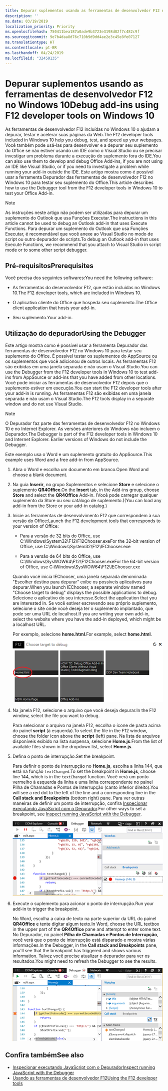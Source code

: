 ```yaml
---
title: Depurar suplementos usando as ferramentas de desenvolvedor F12 no Windows 10
description: ''
ms.date: 03/19/2019
localization_priority: Priority
ms.openlocfilehash: 750411bea187a0ade9b3723e3198d82f7c482c9f
ms.sourcegitcommit: 9e7b4daa8d76c710b9d9dd4ae2e3c45e8fe07127
ms.translationtype: HT
ms.contentlocale: pt-BR
ms.lasthandoff: 04/24/2019
ms.locfileid: "32450135"
---
```

# <a name="debug-add-ins-using-f12-developer-tools-on-windows-10"></a><span data-ttu-id="1077e-102">Depurar suplementos usando as ferramentas de desenvolvedor F12 no Windows 10</span><span class="sxs-lookup"><span data-stu-id="1077e-102">Debug add-ins using F12 developer tools on Windows 10</span></span>

<span data-ttu-id="1077e-103">As ferramentas de desenvolvedor F12 incluídas no Windows 10 o ajudam a depurar, testar e acelerar suas páginas da Web.</span><span class="sxs-lookup"><span data-stu-id="1077e-103">The F12 developer tools included in Windows 10 help you debug, test, and speed up your webpages.</span></span> <span data-ttu-id="1077e-104">Você também pode usá-las para desenvolver e a depurar seu suplemento do Office se não estiver usando um IDE como o Visual Studio ou se precisar investigar um problema durante a execução do suplemento fora do IDE.</span><span class="sxs-lookup"><span data-stu-id="1077e-104">You can also use them to develop and debug Office Add-ins, if you are not using an IDE like Visual Studio, or if you need to investigate a problem while running your add-in outside the IDE.</span></span> <span data-ttu-id="1077e-105">Este artigo mostra como é possível usar a ferramenta Depurador das ferramentas de desenvolvedor F12 no Windows 10 para testar seu suplemento do Office.</span><span class="sxs-lookup"><span data-stu-id="1077e-105">This article describes how to use the Debugger tool from the F12 developer tools in Windows 10 to test your Office Add-in.</span></span>

> [!NOTE]
> <span data-ttu-id="1077e-106">As instruções neste artigo não podem ser utilizadas para depurar um suplemento do Outlook que usa Funções Executar.</span><span class="sxs-lookup"><span data-stu-id="1077e-106">The instructions in this article cannot be used to debug an Outlook add-in that uses Execute Functions.</span></span> <span data-ttu-id="1077e-107">Para depurar um suplemento do Outlook que usa Funções Executar, é recomendável que você anexe ao Visual Studio no modo de script ou outro depurador de scripts.</span><span class="sxs-lookup"><span data-stu-id="1077e-107">To debug an Outlook add-in that uses Execute Functions, we recommend that you attach to Visual Studio in script mode or to some other script debugger.</span></span>

## <a name="prerequisites"></a><span data-ttu-id="1077e-108">Pré-requisitos</span><span class="sxs-lookup"><span data-stu-id="1077e-108">Prerequisites</span></span>

<span data-ttu-id="1077e-109">Você precisa dos seguintes softwares:</span><span class="sxs-lookup"><span data-stu-id="1077e-109">You need the following software:</span></span>

- <span data-ttu-id="1077e-110">As ferramentas do desenvolvedor F12, que estão incluídas no Windows 10.</span><span class="sxs-lookup"><span data-stu-id="1077e-110">The F12 developer tools, which are included in Windows 10.</span></span> 
    
- <span data-ttu-id="1077e-111">O aplicativo cliente do Office que hospeda seu suplemento.</span><span class="sxs-lookup"><span data-stu-id="1077e-111">The Office client application that hosts your add-in.</span></span> 
    
- <span data-ttu-id="1077e-112">Seu suplemento.</span><span class="sxs-lookup"><span data-stu-id="1077e-112">Your add-in.</span></span> 

## <a name="using-the-debugger"></a><span data-ttu-id="1077e-113">Utilização do depurador</span><span class="sxs-lookup"><span data-stu-id="1077e-113">Using the Debugger</span></span>

<span data-ttu-id="1077e-114">Este artigo mostra como é possível usar a ferramenta Depurador das ferramentas de desenvolvedor F12 no Windows 10 para testar seu suplemento do Office. É possível testar os suplementos do AppSource ou os suplementos que você adicionou de outros locais. As ferramentas F12 são exibidas em uma janela separada e não usam o Visual Studio.</span><span class="sxs-lookup"><span data-stu-id="1077e-114">You can use the Debugger from the F12 developer tools in Windows 10 to test add-ins from AppSource or add-ins that you have added from other locations.</span></span> <span data-ttu-id="1077e-115">Você pode iniciar as ferramentas de desenvolvedor F12 depois que o suplemento estiver em execução.</span><span class="sxs-lookup"><span data-stu-id="1077e-115">You can start the F12 developer tools after your add-in is running.</span></span> <span data-ttu-id="1077e-116">As ferramentas F12 são exibidas em uma janela separada e não usam o Visual Studio.</span><span class="sxs-lookup"><span data-stu-id="1077e-116">The F12 tools display in a separate window and do not use Visual Studio.</span></span>

> [!NOTE]
> <span data-ttu-id="1077e-p104">O Depurador faz parte das ferramentas de desenvolvedor F12 no Windows 10 e no Internet Explorer. As versões anteriores do Windows não incluem o Depurador.</span><span class="sxs-lookup"><span data-stu-id="1077e-p104">The Debugger is part of the F12 developer tools in Windows 10 and Internet Explorer. Earlier versions of Windows do not include the Debugger.</span></span> 

<span data-ttu-id="1077e-119">Este exemplo usa o Word e um suplemento gratuito do AppSource.</span><span class="sxs-lookup"><span data-stu-id="1077e-119">This example uses Word and a free add-in from AppSource.</span></span>

1. <span data-ttu-id="1077e-120">Abra o Word e escolha um documento em branco.</span><span class="sxs-lookup"><span data-stu-id="1077e-120">Open Word and choose a blank document.</span></span> 
    
2. <span data-ttu-id="1077e-121">Na guia **Inserir**, no grupo Suplementos e selecione **Store** e selecione o suplemento **QR4Office**.</span><span class="sxs-lookup"><span data-stu-id="1077e-121">On the **Insert** tab, in the Add-ins group, choose **Store** and select the **QR4Office** Add-in.</span></span> <span data-ttu-id="1077e-122">(Você pode carregar qualquer suplemento da Store ou seu catálogo de suplemento.)</span><span class="sxs-lookup"><span data-stu-id="1077e-122">(You can load any add-in from the Store or your add-in catalog.)</span></span>
    
3. <span data-ttu-id="1077e-123">Inicie as ferramentas de desenvolvimento F12 que correspondem à sua versão do Office:</span><span class="sxs-lookup"><span data-stu-id="1077e-123">Launch the F12 development tools that corresponds to your version of Office:</span></span>
    
   - <span data-ttu-id="1077e-124">Para a versão de 32 bits do Office, use C:\Windows\System32\F12\F12Chooser.exe</span><span class="sxs-lookup"><span data-stu-id="1077e-124">For the 32-bit version of Office, use C:\Windows\System32\F12\IEChooser.exe</span></span>
    
   - <span data-ttu-id="1077e-125">Para a versão de 64 bits do Office, use C:\Windows\SysWOW64\F12\F12Chooser.exe</span><span class="sxs-lookup"><span data-stu-id="1077e-125">For the 64-bit version of Office, use C:\Windows\SysWOW64\F12\IEChooser.exe</span></span>
    
   <span data-ttu-id="1077e-126">Quando você inicia IEChooser, uma janela separada denominada "Escolher destino para depurar" exibe os possíveis aplicativos para depurar.</span><span class="sxs-lookup"><span data-stu-id="1077e-126">When you launch IEChooser, a separate window named "Choose target to debug" displays the possible applications to debug.</span></span> <span data-ttu-id="1077e-127">Selecione o aplicativo do seu interesse.</span><span class="sxs-lookup"><span data-stu-id="1077e-127">Select the application that you are interested in.</span></span> <span data-ttu-id="1077e-128">Se você estiver escrevendo seu próprio suplemento, selecione o site onde você deseja ter o suplemento implantado, que pode ser uma URL de localhost.</span><span class="sxs-lookup"><span data-stu-id="1077e-128">If you are writing your own add-in, select the website where you have the add-in deployed, which might be a localhost URL.</span></span> 
    
   <span data-ttu-id="1077e-129">Por exemplo, selecione **home.html**.</span><span class="sxs-lookup"><span data-stu-id="1077e-129">For example, select **home.html**.</span></span> 
    
   ![Tela do IEChooser, apontando para o suplemento bolhas](../images/choose-target-to-debug.png)

4. <span data-ttu-id="1077e-131">Na janela F12, selecione o arquivo que você deseja depurar.</span><span class="sxs-lookup"><span data-stu-id="1077e-131">In the F12 window, select the file you want to debug.</span></span>
    
   <span data-ttu-id="1077e-132">Para selecionar o arquivo na janela F12, escolha o ícone de pasta acima do painel **script** (à esquerda).</span><span class="sxs-lookup"><span data-stu-id="1077e-132">To select the file in the F12 window, choose the folder icon above the **script** (left) pane.</span></span> <span data-ttu-id="1077e-133">Na lista de arquivos disponíveis exibido na lista suspensa, selecione **Home.js**.</span><span class="sxs-lookup"><span data-stu-id="1077e-133">From the list of available files shown in the dropdown list, select **Home.js**.</span></span>
    
5. <span data-ttu-id="1077e-134">Defina o ponto de interrupção.</span><span class="sxs-lookup"><span data-stu-id="1077e-134">Set the breakpoint.</span></span>
    
   <span data-ttu-id="1077e-135">Para definir o ponto de interrupção no **Home.js**, escolha a linha 144, que está na função  `textChanged`.</span><span class="sxs-lookup"><span data-stu-id="1077e-135">To set the breakpoint in **Home.js**, choose line 144, which is in the  `textChanged` function.</span></span> <span data-ttu-id="1077e-136">Você verá um ponto vermelho à esquerda da linha e uma linha correspondente no painel Pilha de Chamadas e Pontos de Interrupção (canto inferior direito).</span><span class="sxs-lookup"><span data-stu-id="1077e-136">You will see a red dot to the left of the line and a corresponding line in the **Call stack and Breakpoints** (bottom right) pane.</span></span> <span data-ttu-id="1077e-137">Para ver outras maneiras de definir um ponto de interrupção, confira [Inspecionar executando JavaScript com o Depurador](/previous-versions/windows/internet-explorer/ie-developer/samples/dn255007(v=vs.85)).</span><span class="sxs-lookup"><span data-stu-id="1077e-137">For other ways to set a breakpoint, see [Inspect running JavaScript with the Debugger](/previous-versions/windows/internet-explorer/ie-developer/samples/dn255007(v=vs.85)).</span></span> 
    
   ![Depurador com ponto de interrupção no arquivo home.js](../images/debugger-home-js-02.png)

6. <span data-ttu-id="1077e-139">Execute o suplemento para acionar o ponto de interrupção.</span><span class="sxs-lookup"><span data-stu-id="1077e-139">Run your add-in to trigger the breakpoint.</span></span>
    
   <span data-ttu-id="1077e-140">No Word, escolha a caixa de texto na parte superior da URL do painel **QR4Office** e tente digitar algum texto.</span><span class="sxs-lookup"><span data-stu-id="1077e-140">In Word, choose the URL textbox in the upper part of the **QR4Office** pane and attempt to enter some text.</span></span> <span data-ttu-id="1077e-141">No Depurador, no painel **Pilha de Chamadas e Pontos de Interrupção**, você verá que o ponto de interrupção está disparado e mostra várias informações.</span><span class="sxs-lookup"><span data-stu-id="1077e-141">In the Debugger, in the **Call stack and Breakpoints** pane, you'll see that the breakpoint has triggered and shows various information.</span></span> <span data-ttu-id="1077e-142">Talvez você precise atualizar o depurador para ver os resultados.</span><span class="sxs-lookup"><span data-stu-id="1077e-142">You might need to refresh the Debugger to see the results.</span></span>
    
   ![Depurador com resultados do ponto de interrupção disparado](../images/debugger-home-js-01.png)


## <a name="see-also"></a><span data-ttu-id="1077e-144">Confira também</span><span class="sxs-lookup"><span data-stu-id="1077e-144">See also</span></span>

- <span data-ttu-id="1077e-145">[Inspecionar executando JavaScript com o Depurador](/previous-versions/windows/internet-explorer/ie-developer/samples/dn255007(v=vs.85))</span><span class="sxs-lookup"><span data-stu-id="1077e-145">[Inspect running JavaScript with the Debugger](/previous-versions/windows/internet-explorer/ie-developer/samples/dn255007(v=vs.85))</span></span>
- <span data-ttu-id="1077e-146">[Usando as ferramentas de desenvolvedor F12](/previous-versions/windows/internet-explorer/ie-developer/samples/bg182326(v=vs.85))</span><span class="sxs-lookup"><span data-stu-id="1077e-146">[Using the F12 developer tools](/previous-versions/windows/internet-explorer/ie-developer/samples/bg182326(v=vs.85))</span></span>
